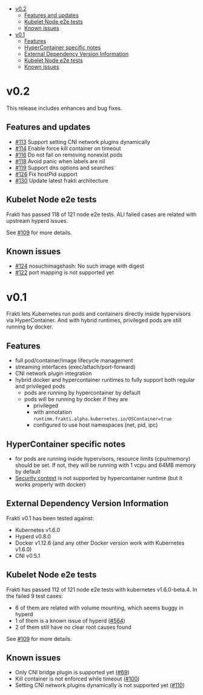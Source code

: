 <!-- TOC -->

- [v0.2](#v02)
    - [Features and updates](#features-and-updates)
    - [Kubelet Node e2e tests](#kubelet-node-e2e-tests)
    - [Known issues](#known-issues)
- [v0.1](#v01)
    - [Features](#features)
    - [HyperContainer specific notes](#hypercontainer-specific-notes)
    - [External Dependency Version Information](#external-dependency-version-information)
    - [Kubelet Node e2e tests](#kubelet-node-e2e-tests-1)
    - [Known issues](#known-issues-1)

<!-- /TOC -->

# v0.2

This release includes enhances and bug fixes.

## Features and updates

- [#113](https://github.com/kubernetes/frakti/pull/113) Support setting CNI network plugins dynamically
- [#114](https://github.com/kubernetes/frakti/pull/114) Enable force kill container on timeout
- [#116](https://github.com/kubernetes/frakti/pull/116) Do not fail on removing nonexist pods
- [#118](https://github.com/kubernetes/frakti/pull/118) Avoid panic when labels are nil
- [#119](https://github.com/kubernetes/frakti/pull/119) Support dns options and searches
- [#126](https://github.com/kubernetes/frakti/pull/126) Fix hostPid support
- [#130](https://github.com/kubernetes/frakti/pull/130) Update latest frakti architecture

## Kubelet Node e2e tests

Frakti has passed 118 of 121 node e2e tests. ALl failed cases are related with upstream hyperd issues.

See [#109](https://github.com/kubernetes/frakti/issues/109) for more details.

## Known issues

- [#124](https://github.com/kubernetes/frakti/issues/124) nosuchimagehash: No such image with digest
- [#122](https://github.com/kubernetes/frakti/issues/122) port mapping is not supported yet

# v0.1

Frakti lets Kubernetes run pods and containers directly inside hypervisors via HyperContainer. And with hybrid runtimes, privileged pods are still running by docker.

## Features

* full pod/container/image lifecycle management
* streaming interfaces (exec/attach/port-forward)
* CNI network plugin integration
* hybrid docker and hypercontainer runtimes to fully support both regular and privileged pods
  * pods are running by hypercontainer by default
  * pods will be running by docker if they are
    * privileged
    * with annotation `runtime.frakti.alpha.kubernetes.io/OSContainer=true`
    * configured to use host namespaces (net, pid, ipc)

## HyperContainer specific notes
 
* for pods are running inside hypervisors, resource limits (cpu/memory) should be set. If not, they will be running with 1 vcpu and 64MB memory by default
* [Security context](https://kubernetes.io/docs/user-guide/security-context/) is not supported by hypercontainer runtime (but it works properly with docker)

## External Dependency Version Information

Frakti v0.1 has been tested against:

- Kubernetes v1.6.0
- Hyperd v0.8.0
- Docker v1.12.6 (and any other Docker version work with Kubernetes v1.6.0)
- CNI v0.5.1

## Kubelet Node e2e tests

Frakti has passed 112 of 121 node e2e tests with kubernetes v1.6.0-beta.4. In the failed 9 test cases:

- 6 of them are related with volume mounting, which seems buggy in hyperd
- 1 of them is a known issue of hyperd ([#564](https://github.com/hyperhq/hyperd/issues/564))
- 2 of them still have no clear root causes found

See [#109](https://github.com/kubernetes/frakti/issues/109) for more details.


## Known issues

* Only CNI bridge plugin is supported yet ([#69](https://github.com/kubernetes/frakti/issues/69))
* Kill container is not enforced while timeout ([#100](https://github.com/kubernetes/frakti/issues/100))
* Setting CNI network plugins dynamically is not supported yet ([#110](https://github.com/kubernetes/frakti/issues/110))
